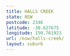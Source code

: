 ```yaml
---
title: HALLS CREEK
state: NSW
postcode: 2346
latitude: -30.627675
longitude: 150.761923
url: /nsw/halls-creek/
layout: suburb
---
```

